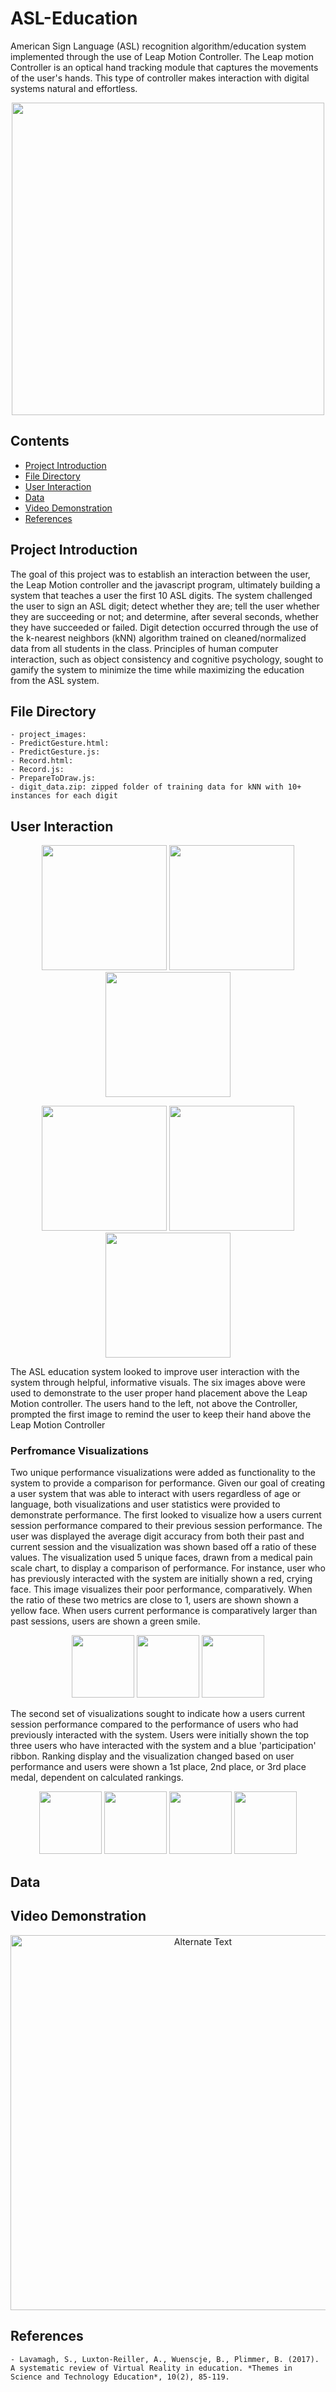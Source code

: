 # ASL-Education
American Sign Language (ASL) recognition algorithm/education system implemented through the use of Leap Motion Controller. The Leap motion Controller is an optical hand tracking module that captures the movements of the user's hands. This type of controller makes interaction with digital systems natural and effortless.

<p align="center">
  <img src="https://github.com/jclark8345/ASL-Education/blob/main/project_images/Screenshot%202021-09-16%20163431.png" width="500" />
</p>

## Contents

- [Project Introduction](#project-introduction)
- [File Directory](#file-directory)
- [User Interaction](#user-interaction)
- [Data](#data)
- [Video Demonstration](#video-demonstration)
- [References](#references)

## Project Introduction

The goal of this project was to establish an interaction between the user, the Leap Motion controller and the javascript program, ultimately building a system that teaches a user the first 10 ASL digits. The system challenged the user to sign an ASL digit; detect whether they are; tell the user whether they are succeeding or not; and determine, after several seconds, whether they have succeeded or failed. Digit detection occurred through the use of the k-nearest neighbors (kNN) algorithm trained on cleaned/normalized data from all students in the class. Principles of human computer interaction, such as object consistency and cognitive psychology, sought to gamify the system to minimize the time while maximizing the education from the ASL system.

## File Directory
    - project_images: 
    - PredictGesture.html: 
    - PredictGesture.js: 
    - Record.html: 
    - Record.js: 
    - PrepareToDraw.js:
    - digit_data.zip: zipped folder of training data for kNN with 10+ instances for each digit
## User Interaction

<p align="center">
  <img src="https://github.com/jclark8345/ASL-Education/blob/main/project_images/hand_to_left.jpeg" width="200" />
  <img src="https://github.com/jclark8345/ASL-Education/blob/main/project_images/hand_to_right.jpeg" width="200" /> 
  <img src="https://github.com/jclark8345/ASL-Education/blob/main/project_images/hand_to_up.jpeg" width="200" />
</p>


<p align="center">
  <img src="https://github.com/jclark8345/ASL-Education/blob/main/project_images/hand_to_close_annotated.png" width="200" />
  <img src="https://github.com/jclark8345/ASL-Education/blob/main/project_images/hand_to_down.jpeg" width="200" /> 
  <img src="https://github.com/jclark8345/ASL-Education/blob/main/project_images/hand_to_far_away_annotated.png" width="200" />
</p>

The ASL education system looked to improve user interaction with the system through helpful, informative visuals. The six images above were used to demonstrate to the user proper hand placement above the Leap Motion controller. The users hand to the left, not above the Controller, prompted the first image to remind the user to keep their hand above the Leap Motion Controller
### Perfromance Visualizations

Two unique performance visualizations were added as functionality to the system to provide a comparison for performance. Given our goal of creating a user system that was able to interact with users regardless of age or language, both visualizations and user statistics were provided to demonstrate performance. 
The first looked to visualize how a users current session performance compared to their previous session performance. The user was displayed the average digit accuracy from both their past and current session and the visualization was shown based off a ratio of these values. The visualization used 5 unique faces, drawn from a medical pain scale chart, to display a comparison of performance. For instance, user who has previously interacted with the system are initially shown a red, crying face. This image visualizes their poor performance, comparatively. When the ratio of these two metrics are close to 1, users are shown shown a yellow face. When users current performance is comparatively larger than past sessions, users are shown a green smile.
 
<p align="center">
  <img src="https://github.com/jclark8345/ASL-Education/blob/main/project_images/face_images/green_face.PNG" width="100" />
  <img src="https://github.com/jclark8345/ASL-Education/blob/main/project_images/face_images/yellow_face.PNG" width="100" /> 
  <img src="https://github.com/jclark8345/ASL-Education/blob/main/project_images/face_images/red_face.PNG" width="100" />
</p>


The second set of visualizations sought to indicate how a users current session performance compared to the performance of users who had previously interacted with the system. Users were initially shown the top three users who have interacted with the system and a blue 'participation' ribbon. Ranking display and the visualization changed based on user performance and users were shown a 1st place, 2nd place, or 3rd place medal, dependent on calculated rankings. 

<p align="center">
  <img src="https://github.com/jclark8345/ASL-Education/blob/main/project_images/scoreboard_images/first.PNG" width="100" />
  <img src="https://github.com/jclark8345/ASL-Education/blob/main/project_images/scoreboard_images/second.PNG" width="100" /> 
  <img src="https://github.com/jclark8345/ASL-Education/blob/main/project_images/scoreboard_images/third.PNG" width="100" />
  <img src="https://github.com/jclark8345/ASL-Education/blob/main/project_images/scoreboard_images/ribbon.png" width="100" />

</p>


## Data

## Video Demonstration
<a href="https://www.youtube.com/watch?v=0j3Vkf6j6iY" title="Link Title">
  <p align = "center">
  <img src="https://github.com/jclark8345/ASL-Education/blob/main/project_images/youtube_overlay_image.png" width = "600" alt="Alternate Text" /></a>
</p>

## References

    - Lavamagh, S., Luxton-Reiller, A., Wuenscje, B., Plimmer, B. (2017). A systematic review of Virtual Reality in education. *Themes in Science and Technology Education*, 10(2), 85-119.


